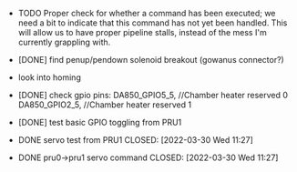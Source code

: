
* TODO Proper check for whether a command has been executed; we need a bit to indicate that this
  command has not yet been handled. This will allow us to have proper pipeline stalls, instead
  of the mess I'm currently grappling with.


* [DONE] find penup/pendown solenoid breakout (gowanus connector?)
* look into homing
* [DONE] check gpio pins:
	DA850_GPIO5_5,	//Chamber heater reserved 0
	DA850_GPIO2_5,	//Chamber heater reserved 1
* [DONE] test basic GPIO toggling from PRU1
* DONE servo test from PRU1
  CLOSED: [2022-03-30 Wed 11:27]
* DONE pru0->pru1 servo command
  CLOSED: [2022-03-30 Wed 11:27]


